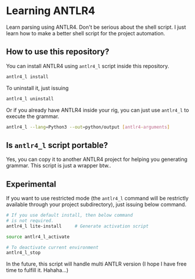 # Learning ANTLR4

Learn parsing using ANTLR4. Don't be serious about the shell script. I just learn how to make a better shell script for the project automation.

## How to use this repository?

You can install ANTLR4 using `antlr4_l` script inside this repository.

```bash
antlr4_l install
```

To uninstall it, just issuing

```bash
antlr4_l uninstall
```

Or if you already have ANTLR4 inside your rig, you can just use `antlr4_l` to execute the grammar.

```bash
antlr4_l --lang=Python3 --out=python/output [antlr4-arguments]
```

## Is `antlr4_l` script portable?

Yes, you can copy it to another ANTLR4 project for helping you generating grammar. This script is just a wrapper btw..

## Experimental

If you want to use restricted mode (the `antlr4_l` command will be restrictly available through your project subdirectory), just issuing below command.

```bash
# If you use default install, then below command 
# is not required.
antlr4_l lite-install     # Generate activation script

source antlr4_l_activate

# To deactivate current environment
antlr4_l_stop
```

In the future, this script will handle multi ANTLR version (I hope I have free time to fulfill it. Hahaha...)
